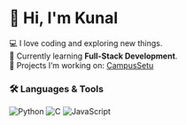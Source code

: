 # 👋 Hi, I'm Kunal

💻 I love coding and exploring new things.  
🌱 Currently learning **Full-Stack Development**.  
🚀 Projects I’m working on: [CampusSetu](https://github.com/Kunal8571/Campussetu_main)  

### 🛠️ Languages & Tools
![Python](https://img.shields.io/badge/-Python-3776AB?logo=python&logoColor=white)
![C](https://img.shields.io/badge/-C-00599C?logo=c&logoColor=white)
![JavaScript](https://img.shields.io/badge/-JavaScript-F7DF1E?logo=javascript&logoColor=black)
